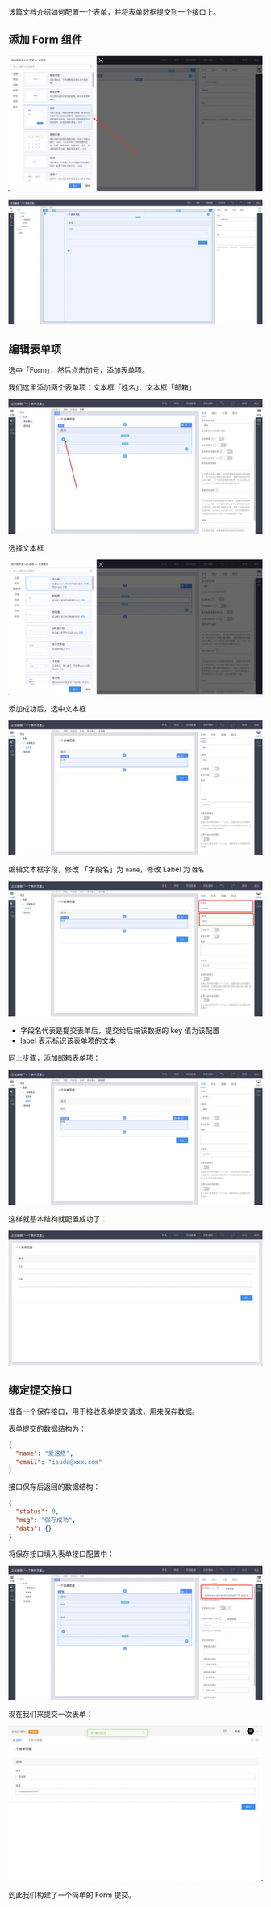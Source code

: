 该篇文档介绍如何配置一个表单，并将表单数据提交到一个接口上。

## 添加 Form 组件

![image.png](/img/最佳实践/配置一个表单/image_d70800d.png)

![image.png](/img/最佳实践/配置一个表单/image_b81c61d.png)

## 编辑表单项

选中「Form」，然后点击加号，添加表单项。

我们这里添加两个表单项：文本框「姓名」、文本框「邮箱」

![image.png](/img/最佳实践/配置一个表单/image_63106ff.png)

选择文本框

![image.png](/img/最佳实践/配置一个表单/image_7916426.png)

添加成功后，选中文本框

![image.png](/img/最佳实践/配置一个表单/image_22ef73b.png)

编辑文本框字段，修改 「字段名」为 `name`，修改 Label 为 `姓名`

![image.png](/img/最佳实践/配置一个表单/image_4559710.png)

- 字段名代表是提交表单后，提交给后端该数据的 key 值为该配置
- label 表示标识该表单项的文本

同上步骤，添加邮箱表单项：

![image.png](/img/最佳实践/配置一个表单/image_372998f.png)

这样就基本结构就配置成功了：

![image.png](/img/最佳实践/配置一个表单/image_2779985.png)

## 绑定提交接口

准备一个保存接口，用于接收表单提交请求，用来保存数据。

表单提交的数据结构为：

```json
{
  "name": "爱速搭",
  "email": "isuda@xxx.com"
}
```

接口保存后返回的数据结构：

```json
{
  "status": 0,
  "msg": "保存成功",
  "data": {}
}
```

将保存接口填入表单接口配置中：

![image.png](/img/最佳实践/配置一个表单/image_bf290a6.png)

现在我们来提交一次表单：

![image.png](/img/最佳实践/配置一个表单/image_fafc1a8.png)

到此我们构建了一个简单的 Form 提交。
